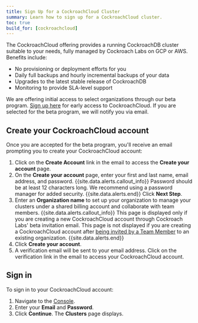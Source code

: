 ```yaml
---
title: Sign Up for a CockroachCloud Cluster
summary: Learn how to sign up for a CockroachCloud cluster.
toc: true
build_for: [cockroachcloud]
---
```


The CockroachCloud offering provides a running CockroachDB cluster suitable to your needs, fully managed by Cockroach Labs on GCP or AWS. Benefits include:

- No provisioning or deployment efforts for you
- Daily full backups and hourly incremental backups of your data
- Upgrades to the latest stable release of CockroachDB
- Monitoring to provide SLA-level support

We are offering initial access to select organizations through our beta program. [Sign up here](https://www.cockroachlabs.com/product/cockroachcloud/) for early access to CockroachCloud. If you are selected for the beta program, we will notify you via email.

## Create your CockroachCloud account

Once you are accepted for the beta program, you'll receive an email prompting you to create your CockroachCloud account:

1. Click on the **Create Account** link in the email to access the **Create your account** page.
2. On the **Create your account** page, enter your first and last name, email address, and password.
    {{site.data.alerts.callout_info}}
    Password should be at least 12 characters long. We recommend using a password manager for added security.
    {{site.data.alerts.end}}
    Click **Next Step**.
3. Enter an **Organization name** to set up your organization to manage your clusters under a shared billing account and collaborate with team members.
    {{site.data.alerts.callout_info}}
    This page is displayed only if you are creating a new CockroachCloud account through Cockroach Labs' beta invitation email. This page is not displayed if you are creating a CockroachCloud account after [being invited by a Team Member](cockroachcloud-console-access-management.html#invite-team-members-to-cockroachcloud) to an existing organization.
    {{site.data.alerts.end}}
4. Click **Create your account**.
5. A verification email will be sent to your email address. Click on the verification link in the email to access your CockroachCloud account.

## Sign in

To sign in to your CockroachCloud account:

1. Navigate to the [Console](https://cockroachlabs.cloud/).
2. Enter your **Email** and **Password**.
3. Click **Continue**.
    The **Clusters** page displays.
